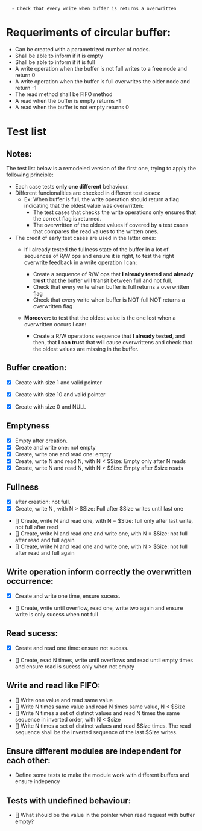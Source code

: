       - Check that every write when buffer is returns a overwritten
# Requeriments of circular buffer:
- Can be created with a parametrized number of nodes.
- Shall be able to inform if it is empty
- Shall be able to inform if it is full
- A write operation when the buffer is not full writes to a free node and return 0
- A write operation when the buffer is full overwrites the older node and return -1
- The read method shall be FIFO method
- A read when the buffer is empty returns -1 
- A read when the buffer is not empty returns 0


# Test list
## Notes:
The test list below is a remodeled version of the first one, trying to apply the following principle:
  - Each case tests **only one different** behaviour.
  - Different funcionalities are checked in different test cases:
    - Ex: When buffer is full, the write operation should return a flag indicating that the oldest value was overwritten:
      - The test cases that checks the write operations only ensures that the correct flag is returned.
      - The overwritten of the oldest values if covered by a test cases that compares the read values to the written ones.
  - The credit of early test cases are used in the latter ones:
    - If I already tested the fullness state of the buffer in a lot of sequences of R/W ops and ensure it is right, to test the right overwrite feedback in a write operation I can:
      - Create a sequence of R/W ops that **I already tested** and **already trust** that the buffer will transit between full and not full,
      - Check that every write when buffer is full returns a overwritten flag
      - Check that every write when buffer is NOT full NOT returns a overwritten flag

    - **Moreover:** to test that the oldest value is the one lost when a overwritten occurs I can:
      - Create a R/W operations sequence that **I already tested**, and then, that **I can trust** that will cause overwrittens and check that the oldest values are missing in the buffer.

## Buffer creation:
 - [x] Create with size 1 and valid pointer
 - [x] Create with size 10 and valid pointer
 - [x] Create with size 0 and NULL



## Emptyness
 -  [x] Empty after creation.
 -  [x] Create and write one: not empty
 -  [x] Create, write one and read one: empty
 -  [x] Create, write N and read N, with N < $Size: Empty only after N reads
 -  [x] Create, write N and read N, with N > $Size: Empty after $size reads

## Fullness
 -  [x] after creation: not full.
 -  [x] Create, write N , with N > $Size: Full after $Size writes until last one
 -  [] Create, write N and read one, with N = $Size: full only after last write, not full after read
 -  [] Create, write N and read one and write one, with N = $Size: not full after read and full again
 -  [] Create, write N and read one and write one, with N > $Size: not full after read and full again


## Write operation inform correctly the overwritten occurrence:
 - [x] Create and write one time, ensure sucess.
 - [] Create, write until overflow, read one, write two again and ensure write is only sucess when not full

## Read sucess:
 - [x] Create and read one time: ensure not sucess.
 - [] Create, read N times, write until overflows and read until empty times and ensure read is sucess only when not empty


## Write and read like FIFO:
 -  [] Write one value and read same value
 -  [] Write N times same value and read N times same value, N < $Size
 -  [] Write N times a set of distinct values and read N times the same sequence in inverted order, with N < $size
 -  [] Write N times a set of distinct values and read $Size times. The read sequence shall be the inverted sequence of the last $Size writes.

## Ensure different modules are independent for each other:
 - Define some tests to make the module work with different buffers and ensure indepency
## Tests with undefined behaviour:
 -  [] What should be the value in the pointer when read request with buffer empty?